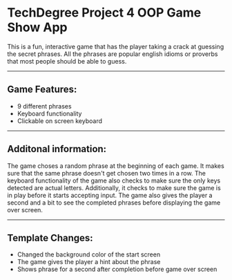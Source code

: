 # TechDegree Project 4 OOP Game Show App
 
 <p>This is a fun, interactive game that has the player taking a crack at guessing the secret phrases. All the phrases are popular english idioms or proverbs that most people should be able to guess.</p>

 ---

<h2>Game Features:</h2>
 <ul>
    <li>9 different phrases</li>
    <li>Keyboard functionality</li>
    <li>Clickable on screen keyboard</li>
 </ul>

 ---

 <h2>Additonal information:</h2>

 <p>The game choses a random phrase at the beginning of each game. It makes sure that the same phrase doesn't get chosen two times in a row. The keyboard functionality of the game also checks to make sure the only keys detected are actual letters. Additionally, it checks to make sure the game is in play before it starts accepting input. The game also gives the player a second and a bit to see the completed phrases before displaying the game over screen.</p>

 ---
 
<h2>Template Changes:</h2>

 <ul>
    <li>Changed the background color of the start screen</li>
    <li>The game gives the player a hint about the phrase</li>
    <li>Shows phrase for a second after completion before game over screen</li>
 </ul>